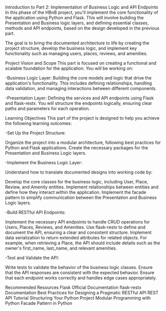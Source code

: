 Introduction to Part 2: Implementation of Business Logic and API Endpoints
In this phase of the HBnB project, you'll implement the core functionality of the application using Python and Flask. This will involve building the Presentation and Business logic layers, and defining essential classes, methods and API endpoints, based on the design developed in the previous part.

The goal is to bring the documented architecture to life by creating the project structure, develop the business logic, and implement key functionality such as managing users, places, reviews, and amenities.

Project Vision and Scope
This part is focused on creating a functional and scalable foundation for the application. You will be working on:

-Business Logic Layer: Building the core models and logic that drive the application's functionality. This includes defining relationships, handling data validation, and managing interactions between different components.

-Presentation Layer: Defining the services and API endpoints using Flask and flask-restx. You will structure the endpoints logically, ensuring clear paths and parameters for each operation.

Learning Objectives
This part of the project is designed to help you achieve the following learning outcomes:

-Set Up the Project Structure:

Organize the project into a modular architecture, following best practices for Python and Flask applications.
Create the necessary packages for the Presentation and Business Logic layers.

-Implement the Business Logic Layer:

Understand how to translate documented designs into working code by:

Develop the core classes for the business logic, including User, Place, Review, and Amenity entities.
Implement relationships between entities and define how they interact within the application.
Implement the facade pattern to simplify communication between the Presentation and Business Logic layers.

-Build RESTful API Endpoints:

Implement the necessary API endpoints to handle CRUD operations for Users, Places, Reviews, and Amenities.
Use flask-restx to define and document the API, ensuring a clear and consistent structure.
Implement data serialization to return extended attributes for related objects. For example, when retrieving a Place, the API should include details such as the owner's first_name, last_name, and relevant amenities.

-Test and Validate the API:

Write tests to validate the behavior of the business logic classes.
Ensure that the API responses are consistent with the expected behavior.
Ensure that each endpoint works correctly and handles edge cases appropriately.

Recommended Resources
Flask Official Documentation
flask-restx Documentation
Best Practices for Designing a Pragmatic RESTful API
REST API Tutorial
Structuring Your Python Project
Modular Programming with Python
Facade Pattern in Python
